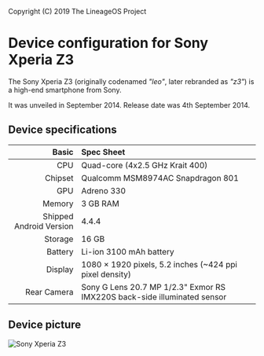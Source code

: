 Copyright (C) 2019 The LineageOS Project

Device configuration for Sony Xperia Z3
=========================================

The Sony Xperia Z3 (originally codenamed _"leo"_, later rebranded as _"z3"_) is a high-end smartphone from Sony.

It was unveiled in September 2014. Release date was 4th September 2014.

## Device specifications

Basic   | Spec Sheet
-------:|:-------------------------
CPU     | Quad-core (4x2.5 GHz Krait 400)
Chipset | Qualcomm MSM8974AC Snapdragon 801
GPU     | Adreno 330
Memory  | 3 GB RAM
Shipped Android Version | 4.4.4
Storage | 16 GB
Battery | Li-ion 3100 mAh battery
Display | 1080 × 1920 pixels, 5.2 inches (~424 ppi pixel density)
Rear Camera  | Sony G Lens 20.7 MP 1/2.3" Exmor RS IMX220S back-side illuminated sensor


## Device picture

![Sony Xperia Z3](https://fdn2.gsmarena.com/vv/pics/sony/sony-xperia-z3-01.jpg "Sony Xperia Z3 in White")
